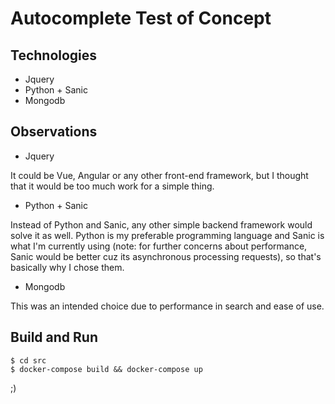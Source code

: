 # Autocomplete Test of Concept

## Technologies
- Jquery
- Python + Sanic
- Mongodb

## Observations
- Jquery

It could be Vue, Angular or any other front-end framework, but I thought that it would be too much work for a simple thing.

- Python + Sanic

Instead of Python and Sanic, any other simple backend framework would solve it as well. Python is my preferable 
programming language and Sanic is what I'm currently using (note: for further concerns about performance, Sanic would be better cuz its asynchronous processing requests), so that's basically why I chose them.

- Mongodb

This was an intended choice due to performance in search and  ease of use. 

## Build and Run 

```
$ cd src
$ docker-compose build && docker-compose up
```

;)
